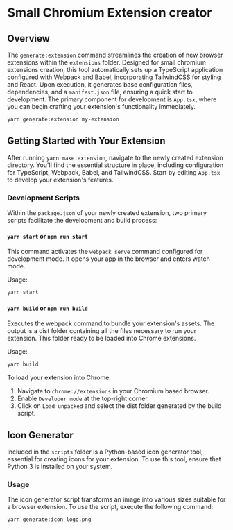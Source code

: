 # Small Chromium Extension creator

## Overview

The `generate:extension` command streamlines the creation of new browser extensions within the `extensions` folder. Designed for small chromium extensions creation, this tool automatically sets up a TypeScript application configured with Webpack and Babel, incorporating TailwindCSS for styling and React. Upon execution, it generates base configuration files, dependencies, and a `manifest.json` file, ensuring a quick start to development. The primary component for development is `App.tsx`, where you can begin crafting your extension's functionality immediately.

```bash
yarn generate:extension my-extension
```

## Getting Started with Your Extension

After running `yarn make:extension`, navigate to the newly created extension directory. You'll find the essential structure in place, including configuration for TypeScript, Webpack, Babel, and TailwindCSS. Start by editing `App.tsx` to develop your extension's features.

### Development Scripts

Within the `package.json` of your newly created extension, two primary scripts facilitate the development and build process:

#### `yarn start` or `npm run start`

This command activates the `webpack serve` command configured for development mode. It opens your app in the browser and enters watch mode.

Usage:

```bash
yarn start
```

#### `yarn build` or `npm run build`

Executes the webpack command to bundle your extension's assets. The output is a dist folder containing all the files necessary to run your extension. This folder ready to be loaded into Chrome extensions.

Usage:

```bash
yarn build
```

To load your extension into Chrome:

1. Navigate to `chrome://extensions` in your Chromium based browser.
2. Enable `Developer mode` at the top-right corner.
3. Click on `Load unpacked` and select the dist folder generated by the build script.

## Icon Generator

Included in the `scripts` folder is a Python-based icon generator tool, essential for creating icons for your extension. To use this tool, ensure that Python 3 is installed on your system.

### Usage

The icon generator script transforms an image into various sizes suitable for a browser extension. To use the script, execute the following command:

```bash
yarn generate:icon logo.png
```
